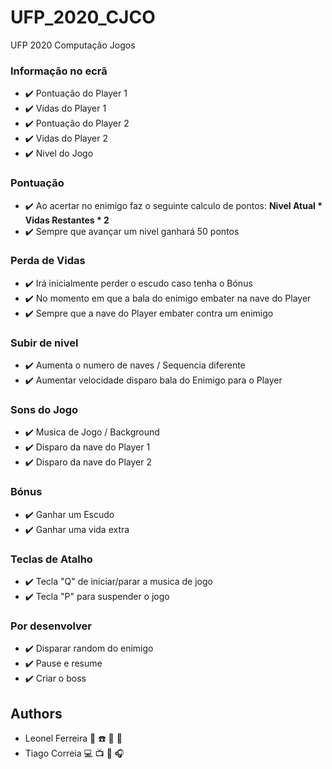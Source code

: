 # UFP_2020_CJCO
UFP 2020 Computação Jogos

### Informação no ecrã
* ✔️ Pontuação do Player 1
* ✔️ Vidas do Player 1
* ✔️ Pontuação do Player 2
* ✔️ Vidas do Player 2
* ✔️ Nivel do Jogo

### Pontuação
* ✔️ Ao acertar no enimigo faz o seguinte calculo de pontos: **Nivel Atual * Vidas Restantes * 2**
* ✔️ Sempre que avançar um nivel ganhará 50 pontos

### Perda de Vidas
* ✔️ Irá inicialmente perder o escudo caso tenha o Bónus
* ✔️ No momento em que a bala do enimigo embater na nave do Player
* ✔️ Sempre que a nave do Player embater contra um enimigo

### Subir de nivel
* ✔️ Aumenta o numero de naves / Sequencia diferente
* ✔️ Aumentar velocidade disparo bala do Enimigo para o Player

### Sons do Jogo
* ✔️ Musica de Jogo / Background
* ✔️ Disparo da nave do Player 1
* ✔️ Disparo da nave do Player 2

### Bónus
* ✔️ Ganhar um Escudo
* ✔️ Ganhar uma vida extra

### Teclas de Atalho
* ✔️ Tecla "Q" de iniciar/parar a musica de jogo
* ✔️ Tecla "P" para suspender o jogo

### Por desenvolver
* ✔️ Disparar random do enimigo
* ✔️ Pause e resume
* ✔️ Criar o boss



## Authors
* Leonel Ferreira 💾 ☎️ 💽 📼
* Tiago Correia 💻 📺 📱 🎧
